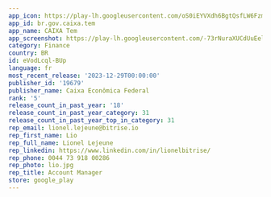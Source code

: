 ```yaml
---
app_icon: https://play-lh.googleusercontent.com/oS0iEYVXdh6BgtQsfLW6FzmSpOqrhkLPkPlCwDWGzb-lNaDb_W_XZZqSlwEKLcdwfX-f
app_id: br.gov.caixa.tem
app_name: CAIXA Tem
app_screenshot: https://play-lh.googleusercontent.com/-73rNuraXUCdUuEelzo2yV3W4eBllz_Od_CO2LPpxr1WE4zhicfituqxtBW3FdKR87w
category: Finance
country: BR
id: eVodLcql-BUp
language: fr
most_recent_release: '2023-12-29T00:00:00'
publisher_id: '19679'
publisher_name: Caixa Econômica Federal
rank: '5'
release_count_in_past_year: '18'
release_count_in_past_year_category: 31
release_count_in_past_year_top_in_category: 31
rep_email: lionel.lejeune@bitrise.io
rep_first_name: Lio
rep_full_name: Lionel Lejeune
rep_linkedin: https://www.linkedin.com/in/lionelbitrise/
rep_phone: 0044 73 918 00286
rep_photo: lio.jpg
rep_title: Account Manager
store: google_play
---
```

